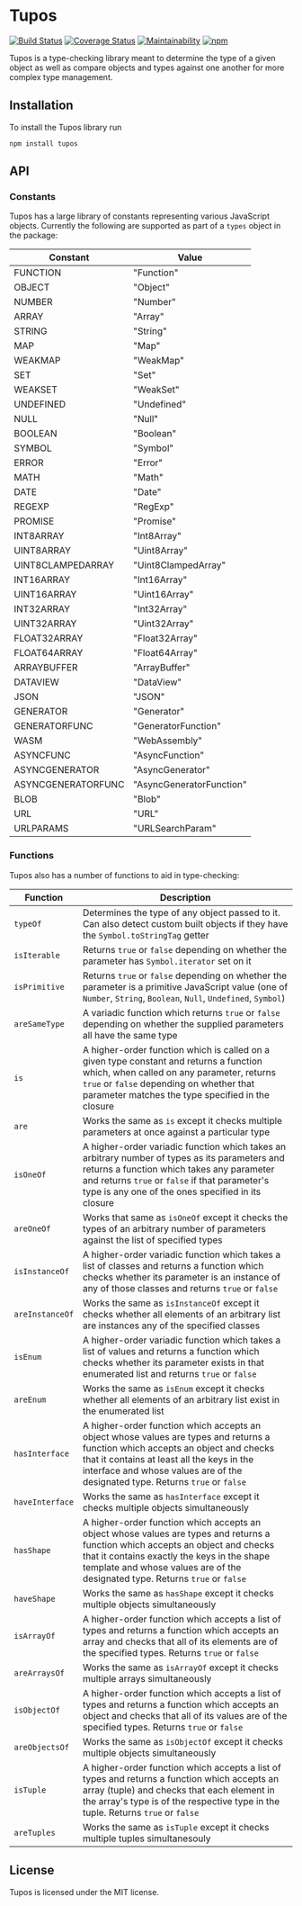 # Tupos
[![Build Status](https://travis-ci.org/ryandabler/tupos.svg?branch=master)](https://travis-ci.org/ryandabler/tupos)
[![Coverage Status](https://coveralls.io/repos/github/ryandabler/tupos/badge.svg?branch=master)](https://coveralls.io/github/ryandabler/tupos?branch=master)
[![Maintainability](https://api.codeclimate.com/v1/badges/7ef80d23111021929c8e/maintainability)](https://codeclimate.com/github/ryandabler/tupos/maintainability)
[![npm](https://img.shields.io/npm/v/tupos.svg)](https://www.npmjs.com/package/tupos)

Tupos is a type-checking library meant to determine the type of a given object as well as compare objects and types against one another for more complex type management.

## Installation
To install the Tupos library run

```
npm install tupos
```

## API
### Constants
Tupos has a large library of constants representing various JavaScript objects. Currently the following are supported as part of a `types` object in the package:

| Constant           | Value                    |
| ------------------ | ------------------------ |
| FUNCTION           | "Function"               |
| OBJECT             | "Object"                 |
| NUMBER             | "Number"                 |
| ARRAY              | "Array"                  |
| STRING             | "String"                 |
| MAP                | "Map"                    |
| WEAKMAP            | "WeakMap"                |
| SET                | "Set"                    |
| WEAKSET            | "WeakSet"                |
| UNDEFINED          | "Undefined"              |
| NULL               | "Null"                   |
| BOOLEAN            | "Boolean"                |
| SYMBOL             | "Symbol"                 |
| ERROR              | "Error"                  |
| MATH               | "Math"                   |
| DATE               | "Date"                   |
| REGEXP             | "RegExp"                 |
| PROMISE            | "Promise"                |
| INT8ARRAY          | "Int8Array"              |
| UINT8ARRAY         | "Uint8Array"             |
| UINT8CLAMPEDARRAY  | "Uint8ClampedArray"      |
| INT16ARRAY         | "Int16Array"             |
| UINT16ARRAY        | "Uint16Array"            |
| INT32ARRAY         | "Int32Array"             |
| UINT32ARRAY        | "Uint32Array"            |
| FLOAT32ARRAY       | "Float32Array"           |
| FLOAT64ARRAY       | "Float64Array"           |
| ARRAYBUFFER        | "ArrayBuffer"            |
| DATAVIEW           | "DataView"               |
| JSON               | "JSON"                   |
| GENERATOR          | "Generator"              |
| GENERATORFUNC      | "GeneratorFunction"      |
| WASM               | "WebAssembly"            |
| ASYNCFUNC          | "AsyncFunction"          |
| ASYNCGENERATOR     | "AsyncGenerator"         |
| ASYNCGENERATORFUNC | "AsyncGeneratorFunction" |
| BLOB               | "Blob"                   |
| URL                | "URL"                    |
| URLPARAMS          | "URLSearchParam"         |

### Functions
Tupos also has a number of functions to aid in type-checking:

| Function           | Description                                     |
| ------------------ | ----------------------------------------------- |
| `typeOf`           | Determines the type of any object passed to it. Can also detect custom built objects if they have the `Symbol.toStringTag` getter |
| `isIterable`       | Returns `true` or `false` depending on whether the parameter has `Symbol.iterator` set on it |
| `isPrimitive`      | Returns `true` or `false` depending on whether the parameter is a primitive JavaScript value (one of `Number`, `String`, `Boolean`, `Null`, `Undefined`, `Symbol`) |
| `areSameType`      | A variadic function which returns `true` or `false` depending on whether the supplied parameters all have the same type |
| `is`               | A higher-order function which is called on a given type constant and returns a function which, when called on any parameter, returns `true` or `false` depending on whether that parameter matches the type specified in the closure |
| `are`              | Works the same as `is` except it checks multiple parameters at once against a particular type |
| `isOneOf`          | A higher-order variadic function which takes an arbitrary number of types as its parameters and returns a function which takes any parameter and returns `true` or `false` if that parameter's type is any one of the ones specified in its closure |
| `areOneOf`         | Works that same as `isOneOf` except it checks the types of an arbitrary number of parameters against the list of specified types |
| `isInstanceOf`     | A higher-order variadic function which takes a list of classes and returns a function which checks whether its parameter is an instance of any of those classes and returns `true` or `false` |
| `areInstanceOf`    | Works the same as `isInstanceOf` except it checks whether all elements of an arbitrary list are instances any of the specified classes |
| `isEnum`           | A higher-order variadic function which takes a list of values and returns a function which checks whether its parameter exists in that enumerated list and returns `true` or `false` |
| `areEnum`          | Works the same as `isEnum` except it checks whether all elements of an arbitrary list exist in the enumerated list |
| `hasInterface`     | A higher-order function which accepts an object whose values are types and returns a function which accepts an object and checks that it contains at least all the keys in the interface and whose values are of the designated type. Returns `true` or `false` |
| `haveInterface`    | Works the same as `hasInterface` except it checks multiple objects simultaneously |
| `hasShape`         | A higher-order function which accepts an object whose values are types and returns a function which accepts an object and checks that it contains exactly the keys in the shape template and whose values are of the designated type. Returns `true` or `false` |
| `haveShape`        | Works the same as `hasShape` except it checks multiple objects simultaneously |
| `isArrayOf`        | A higher-order function which accepts a list of types and returns a function which accepts an array and checks that all of its elements are of the specified types. Returns `true` or `false` |
| `areArraysOf`      | Works the same as `isArrayOf` except it checks multiple arrays simultaneously |
| `isObjectOf`       | A higher-order function which accepts a list of types and returns a function which accepts an object and checks that all of its values are of the specified types. Returns `true` or `false` |
| `areObjectsOf`     | Works the same as `isObjectOf` except it checks multiple objects simultaneously |
| `isTuple`          | A higher-order function which accepts a list of types and returns a function which accepts an array (tuple) and checks that each element in the array's type is of the respective type in the tuple. Returns `true` or `false` |
| `areTuples`        | Works the same as `isTuple` except it checks multiple tuples simultanesouly |

## License
Tupos is licensed under the MIT license.